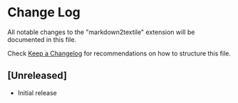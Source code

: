 # Change Log

All notable changes to the "markdown2textile" extension will be documented in this file.

Check [Keep a Changelog](http://keepachangelog.com/) for recommendations on how to structure this file.

## [Unreleased]

- Initial release